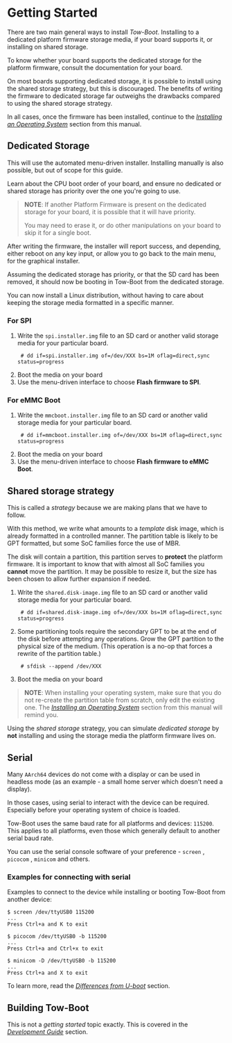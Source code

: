 Getting Started
===============

There are two main general ways to install *Tow-Boot*. Installing to a dedicated
platform firmware storage media, if your board supports it, or installing
on shared storage.

To know whether your board supports the dedicated storage for the platform
firmware, consult the documentation for your board.

On most boards supporting dedicated storage, it is possible to install using
the shared storage strategy, but this is discouraged. The benefits of writing
the firmware to dedicated storage far outweighs the drawbacks compared to using
the shared storage strategy.

In all cases, once the firmware has been installed, continue to the
[*Installing an Operating System*](installing-an-operating-system.md) section
from this manual.


Dedicated Storage
-----------------

This will use the automated menu-driven installer. Installing manually is also
possible, but out of scope for this guide.

Learn about the CPU boot order of your board, and ensure no dedicated or shared
storage has priority over the one you're going to use. 

> **NOTE**: If another Platform Firmware is present on the dedicated
> storage for your board, it is possible that it will have priority.
>
> You may need to erase it, or do other manipulations on your board to skip it
> for a single boot.

After writing the firmware, the installer will report success, and depending,
either reboot on any key input, or allow you to go back to the main menu, for
the graphical installer.

Assuming the dedicated storage has priority, or that the SD card has been
removed, it should now be booting in Tow-Boot from the dedicated storage.

You can now install a Linux distribution, without having to care about keeping
the storage media formatted in a specific manner.


### For SPI

1. Write the `spi.installer.img` file to an SD card or another valid storage
   media for your particular board.
   ```shell-session
    # dd if=spi.installer.img of=/dev/XXX bs=1M oflag=direct,sync status=progress
   ```
1. Boot the media on your board
1. Use the menu-driven interface to choose **Flash firmware to SPI**.


### For eMMC Boot

1. Write the `mmcboot.installer.img` file to an SD card or another valid storage
   media for your particular board.
   ```shell-session
    # dd if=mmcboot.installer.img of=/dev/XXX bs=1M oflag=direct,sync status=progress
   ```
1. Boot the media on your board
1. Use the menu-driven interface to choose **Flash firmware to eMMC Boot**.


Shared storage strategy
-----------------------

This is called a *strategy* because we are making plans that we have to follow.

With this method, we write what amounts to a *template* disk image, which is
already formatted in a controlled manner. The partition table is likely to be
GPT formatted, but some SoC families force the use of MBR.

The disk will contain a partition, this partition serves to **protect** the
platform firmware. It is important to know that with almost all SoC
families you **cannot** move the partition. It may be possible to resize it,
but the size has been chosen to allow further expansion if needed.

1. Write the `shared.disk-image.img` file to an SD card or another valid storage
   media for your particular board.
   ```shell-session
    # dd if=shared.disk-image.img of=/dev/XXX bs=1M oflag=direct,sync status=progress
   ```

1. Some partitioning tools require the secondary GPT to be at the end of the
   disk before attempting any operations. Grow the GPT partition to the physical
   size of the medium. (This operation is a no-op that forces a rewrite of the
   partition table.)
   ```shell-session
    # sfdisk --append /dev/XXX
   ```

1. Boot the media on your board

> **NOTE**: When installing your operating system, make sure that you do not
> re-create the partition table from scratch, only edit the existing one.
> The [*Installing an Operating System*](installing-an-operating-system.md)
> section from this manual will remind you.

Using the *shared storage* strategy, you can simulate *dedicated storage* by
**not** installing and using the storage media the platform firmware lives
on.


Serial 
------

Many `AArch64` devices do not come with a display or can be used in headless mode (as an example - a small home server which doesn't need a display).

In those cases, using serial to interact with the device can be required. Especially before your operating system of choice is loaded.

Tow-Boot uses the same baud rate for all platforms and devices: `115200`. This applies to all platforms, even those which generally default to another serial baud rate.

You can use the serial console software of your preference - `screen` , `picocom` , `minicom` and others.

### Examples for connecting with serial

Examples to connect to the device while installing or booting Tow-Boot from another device:

```shell-session
$ screen /dev/ttyUSB0 115200
...
Press Ctrl+a and K to exit
```

```shell-session
$ picocom /dev/ttyUSB0 -b 115200
...
Press Ctrl+a and Ctrl+x to exit
```

```shell-session
$ minicom -D /dev/ttyUSB0 -b 115200
...
Press Ctrl+a and X to exit
```

To learn more, read the [*Differences from U-boot*](differences-from-u-boot.md) section.


Building Tow-Boot
-----------------

This is not a *getting started* topic exactly. This is covered in the
*[Development Guide](development-guide.md)* section.
